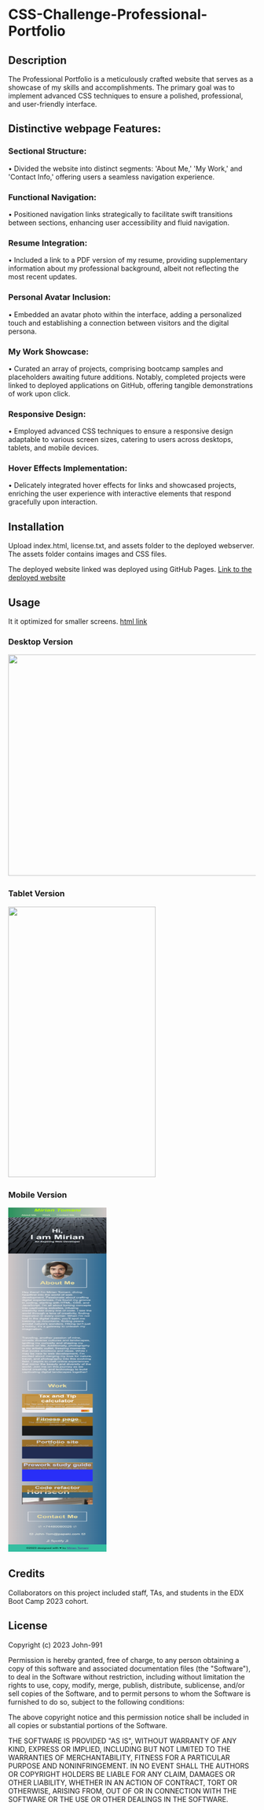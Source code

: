 # CSS-Challenge-Professional-Portfolio

## Description
The Professional Portfolio is a meticulously crafted website that serves as a showcase of my skills and accomplishments. The primary goal was to implement advanced CSS techniques to ensure a polished, professional, and user-friendly interface.

## Distinctive webpage Features:

###  Sectional Structure:

• Divided the website into distinct segments: 'About Me,' 'My Work,' and 'Contact Info,' offering users a seamless navigation experience.

###  Functional Navigation:

• Positioned navigation links strategically to facilitate swift transitions between sections, enhancing user accessibility and fluid navigation.

###  Resume Integration:

• Included a link to a PDF version of my resume, providing supplementary information about my professional background, albeit not reflecting the most recent updates.

###  Personal Avatar Inclusion:

• Embedded an avatar photo within the interface, adding a personalized touch and establishing a connection between visitors and the digital persona.

###  My Work Showcase:

• Curated an array of projects, comprising bootcamp samples and placeholders awaiting future additions. Notably, completed projects were linked to deployed applications on GitHub, offering tangible demonstrations of work upon click.

###  Responsive Design:

• Employed advanced CSS techniques to ensure a responsive design adaptable to various screen sizes, catering to users across desktops, tablets, and mobile devices.

###  Hover Effects Implementation:

• Delicately integrated hover effects for links and showcased projects, enriching the user experience with interactive elements that respond gracefully upon interaction.


## Installation

Upload index.html, license.txt, and assets folder to the deployed webserver. The assets folder contains images and CSS files.

The deployed website linked was deployed using GitHub Pages.
[Link to the deployed website](https://john-991.github.io/CSS-Challenge-Professional-Portfolio/)

## Usage 

It it optimized for smaller screens.
[html link](index.html)

### Desktop Version
<img src="starter/images/Desktop.png" width="550" height="450">

### Tablet Version
<img src="starter/images/Tablet.png" width="300" height="550">

### Mobile Version
<img src="starter/images/Mobile.png" width="200" height="700">


## Credits

Collaborators on this project included staff, TAs, and students in the EDX Boot Camp 2023 cohort. 

## License

Copyright (c) 2023 John-991

Permission is hereby granted, free of charge, to any person obtaining a copy
of this software and associated documentation files (the "Software"), to deal
in the Software without restriction, including without limitation the rights
to use, copy, modify, merge, publish, distribute, sublicense, and/or sell
copies of the Software, and to permit persons to whom the Software is
furnished to do so, subject to the following conditions:

The above copyright notice and this permission notice shall be included in all
copies or substantial portions of the Software.

THE SOFTWARE IS PROVIDED "AS IS", WITHOUT WARRANTY OF ANY KIND, EXPRESS OR
IMPLIED, INCLUDING BUT NOT LIMITED TO THE WARRANTIES OF MERCHANTABILITY,
FITNESS FOR A PARTICULAR PURPOSE AND NONINFRINGEMENT. IN NO EVENT SHALL THE
AUTHORS OR COPYRIGHT HOLDERS BE LIABLE FOR ANY CLAIM, DAMAGES OR OTHER
LIABILITY, WHETHER IN AN ACTION OF CONTRACT, TORT OR OTHERWISE, ARISING FROM,
OUT OF OR IN CONNECTION WITH THE SOFTWARE OR THE USE OR OTHER DEALINGS IN THE
SOFTWARE.
